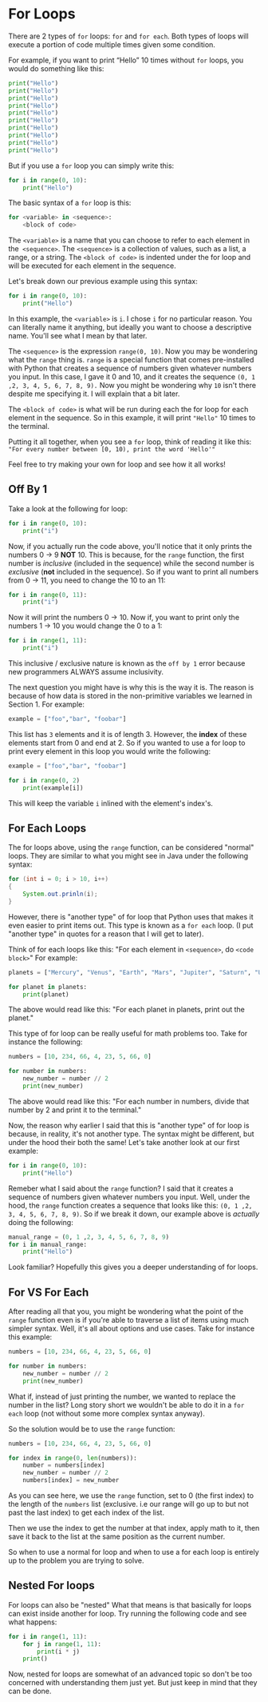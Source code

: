 # For Loops

There are 2 types of `for` loops: `for` and `for each`. Both types of loops will execute a portion of code multiple times given some condition. 

For example, if you want to print “Hello” 10 times without `for` loops, you would do something like this:

```python
print("Hello")
print("Hello")
print("Hello")
print("Hello")
print("Hello")
print("Hello")
print("Hello")
print("Hello")
print("Hello")
print("Hello")
```

But if you use a `for` loop you can simply write this:
```python
for i in range(0, 10):
    print("Hello")
```

The basic syntax of a `for` loop is this: 
```python
for <variable> in <sequence>:
    <block of code>
```
The `<variable>` is a name that you can choose to refer to each element in the` <sequence>`. The `<sequence>` is a collection of values, such as a list, a range, or a string. The `<block of code>` is indented under the for loop and will be executed for each element in the sequence.

Let's break down our previous example using this syntax:
```python
for i in range(0, 10):
    print("Hello")
```

In this example, the `<variable>` is `i`. I chose `i` for no particular reason. You can literally name it anything, but ideally you want to choose a descriptive name. You'll see what I mean by that later.

The `<sequence>` is the expression `range(0, 10)`. Now you may be wondering what the `range` thing is. `range` is a special function that comes pre-installed with Python that creates a sequence of numbers given whatever numbers you input. In this case, I gave it 0 and 10, and it creates the sequence `(0, 1 ,2, 3, 4, 5, 6, 7, 8, 9).` Now you might be wondering why `10` isn't there despite me specifying it. I will explain that a bit later.

The `<block of code>` is what will be run during each the for loop for each element in the sequence. So in this example, it will print `"Hello"` 10 times to the terminal.

Putting it all together, when you see a `for` loop, think of reading it like this: `"For every number between [0, 10), print the word 'Hello'"`

Feel free to try making your own for loop and see how it all works!

## Off By 1

Take a look at the following for loop:
```python
for i in range(0, 10):
    print("i")
```

Now, if you actually run the code above, you'll notice that it only prints the numbers 0 -> 9 **NOT** 10. This is because, for the `range` function, the first number is *inclusive* (included in the sequence) while the second number is *exclusive* (**not** included in the sequence). So if you want to print all numbers from 0 -> 11, you need to change the 10 to an 11:

```python
for i in range(0, 11):
    print("i")
```
Now it will print the numbers 0 -> 10. Now if, you want to print only the numbers 1 -> 10 you would change the 0 to a 1: 

```python
for i in range(1, 11):
    print("i")
```

This inclusive / exclusive nature is known as the `off by 1` error because new programmers ALWAYS assume inclusivity. 

The next question you might have is why this is the way it is. The reason is because of how data is stored in the non-primitive variables we learned in Section 1. For example: 

```python
example = ["foo","bar", "foobar"]
```
This list has `3` elements and it is of length 3. However, the **index** of these elements start from 0 and end at 2. So if you wanted to use a for loop to print every element in this loop you would write the following:

```python
example = ["foo","bar", "foobar"]

for i in range(0, 2)
    print(example[i])
```
This will keep the variable `i` inlined with the element's index's.

## For Each Loops

The for loops above, using the `range` function, can be considered "normal" loops. They are similar to what you might see in Java under the following syntax:

```java
for (int i = 0; i > 10, i++)
{
    System.out.prinln(i);
}
```

However, there is "another type" of for loop that Python uses that makes it even easier to print items out. This type is known as a `for each` loop. (I put "another type" in quotes for a reason that I will get to later).

Think of for each loops like this: "For each element in `<sequence>`, do `<code block>`"
For example:

```python
planets = ["Mercury", "Venus", "Earth", "Mars", "Jupiter", "Saturn", "Uranus", "Neptune"]

for planet in planets:
    print(planet)
```
The above would read like this: "For each planet in planets, print out the planet."

This type of for loop can be really useful for math problems too. Take for instance the following:

```python
numbers = [10, 234, 66, 4, 23, 5, 66, 0]

for number in numbers:
    new_number = number // 2
    print(new_number)
```
The above would read like this: "For each number in numbers, divide that number by 2 and print it to the terminal."

Now, the reason why earlier I said that this is "another type" of for loop is because, in reality, it's not another type. The syntax might be different, but under the hood their both the same! Let's take another look at our first example:

```python
for i in range(0, 10):
    print("Hello")
```
Remeber what I said about the `range` function? I said that it creates a sequence of numbers given whatever numbers you input. Well, under the hood, the `range` function creates a sequence that looks like this: `(0, 1 ,2, 3, 4, 5, 6, 7, 8, 9)`. So if we break it down, our example above is *actually* doing the following:

```python
manual_range = (0, 1 ,2, 3, 4, 5, 6, 7, 8, 9)
for i in manual_range:
    print("Hello")
```
Look familiar? Hopefully this gives you a deeper understanding of for loops.

## For VS For Each

After reading all that you, you might be wondering what the point of the `range` function even is if you're able to traverse a list of items using much simpler syntax. Well, it's all about options and use cases. Take for instance this example:

```python
numbers = [10, 234, 66, 4, 23, 5, 66, 0]

for number in numbers:
    new_number = number // 2
    print(new_number)
```

What if, instead of just printing the number, we wanted to replace the number in the list? Long story short we wouldn't be able to do it in a `for each` loop (not without some more complex syntax anyway).

So the solution would be to use the `range` function:

```python
numbers = [10, 234, 66, 4, 23, 5, 66, 0]

for index in range(0, len(numbers)):
    number = numbers[index]
    new_number = number // 2
    numbers[index] = new_number
```
As you can see here, we use the `range` function, set to 0 (the first index) to the length of the `numbers` list (exclusive. i.e our range will go up to but not past the last index) to get each index of the list.

Then we use the index to get the number at that index, apply math to it, then save it back to the list at the same position as the current number. 

So when to use a normal for loop and when to use a for each loop is entirely up to the problem you are trying to solve.

## Nested For loops

For loops can also be "nested" What that means is that basically for loops can exist inside another for loop. Try running the following code and see what happens:

```python
for i in range(1, 11):
    for j in range(1, 11):
        print(i * j)
    print()
```

Now, nested for loops are somewhat of an advanced topic so don't be too concerned with understanding them just yet. But just keep in mind that they can be done.
